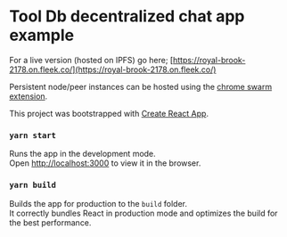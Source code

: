 # Tool Db decentralized chat app example

For a live version (hosted on IPFS) go here;
[https://royal-brook-2178.on.fleek.co/](https://royal-brook-2178.on.fleek.co/)

Persistent node/peer instances can be hosted using the [chrome swarm extension](https://github.com/Manwe-777/tool-db-swarm-extension).


This project was bootstrapped with [Create React App](https://github.com/facebook/create-react-app).

### `yarn start`

Runs the app in the development mode.\
Open [http://localhost:3000](http://localhost:3000) to view it in the browser.

### `yarn build`

Builds the app for production to the `build` folder.\
It correctly bundles React in production mode and optimizes the build for the best performance.
